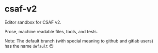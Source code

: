 # csaf-v2
Editor sandbox for CSAF v2.

Prose, machine readable files, tools, and tests.

Note: The default branch (with special meaning to github and gitlab users) has the name `default` :wink:
